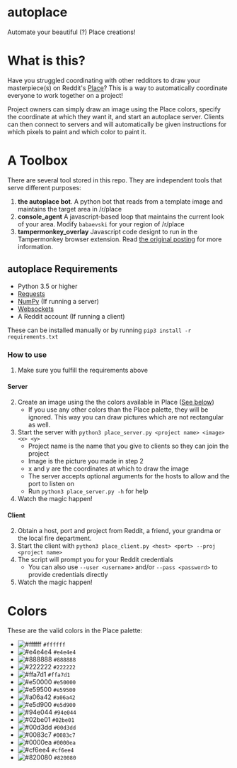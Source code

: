 # autoplace
Automate your beautiful (?) Place creations!

# What is this?
Have you struggled coordinating with other redditors to draw your masterpiece(s) on Reddit's [Place](
https://www.reddit.com/place/)? This is a way to automatically coordinate everyone to work together on a project!

Project owners can simply draw an image using the Place colors, specify the coordinate at which they want it, and start an autoplace server.
Clients can then connect to servers and will automatically be given instructions for which pixels to paint and which color to paint it.

# A Toolbox

There are several tool stored in this repo.  They are independent tools that serve different purposes:

1. **the autoplace bot**.  A python bot that reads from a template image and maintains the target area in /r/place
2. **console_agent**  A javascript-based loop that maintains the current look of your area.  Modify `babaevski` for your region of /r/place
3. **tampermonkey_overlay**  Javascript code designt to run in the Tampermonkey browser extension.  Read [the original posting](https://www.reddit.com/r/place/comments/62s955/i_created_a_template_overlay_plugin_for_rplace/) for more information.

## autoplace Requirements
* Python 3.5 or higher
* [Requests](https://pypi.python.org/pypi/requests)
* [NumPy](https://pypi.python.org/pypi/numpy) (If running a server)
* [Websockets](https://pypi.python.org/pypi/numpy)
* A Reddit account (If running a client)

These can be installed manually or by running `pip3 install -r requirements.txt`

### How to use
1. Make sure you fulfill the requirements above
#### Server
2. Create an image using the the colors available in Place ([See below](#colors))
    * If you use any other colors than the Place palette, they will be ignored. This way you can draw pictures which are not rectangular as well.
3. Start the server with `python3 place_server.py <project name> <image> <x> <y>`
    * Project name is the name that you give to clients so they can join the project
    * Image is the picture you made in step 2
    * x and y are the coordinates at which to draw the image
    * The server accepts optional arguments for the hosts to allow and the port to listen on
    * Run `python3 place_server.py -h` for help
4. Watch the magic happen!

#### Client
2. Obtain a host, port and project from Reddit, a friend, your grandma or the local fire department.
3. Start the client with `python3 place_client.py <host> <port> --proj <project name>`
4. The script will prompt you for your Reddit credentials
    * You can also use `--user <username>` and/or `--pass <password>` to provide credentials directly
5. Watch the magic happen!

# Colors
These are the valid colors in the Place palette:

* ![#ffffff](https://placehold.it/15/ffffff/000000?text=+) `#ffffff`
* ![#e4e4e4](https://placehold.it/15/e4e4e4/000000?text=+) `#e4e4e4`
* ![#888888](https://placehold.it/15/888888/000000?text=+) `#888888`
* ![#222222](https://placehold.it/15/222222/000000?text=+) `#222222`
* ![#ffa7d1](https://placehold.it/15/ffa7d1/000000?text=+) `#ffa7d1`
* ![#e50000](https://placehold.it/15/e50000/000000?text=+) `#e50000`
* ![#e59500](https://placehold.it/15/e59500/000000?text=+) `#e59500`
* ![#a06a42](https://placehold.it/15/a06a42/000000?text=+) `#a06a42`
* ![#e5d900](https://placehold.it/15/e5d900/000000?text=+) `#e5d900`
* ![#94e044](https://placehold.it/15/94e044/000000?text=+) `#94e044`
* ![#02be01](https://placehold.it/15/02be01/000000?text=+) `#02be01`
* ![#00d3dd](https://placehold.it/15/00d3dd/000000?text=+) `#00d3dd`
* ![#0083c7](https://placehold.it/15/0083c7/000000?text=+) `#0083c7`
* ![#0000ea](https://placehold.it/15/0000ea/000000?text=+) `#0000ea`
* ![#cf6ee4](https://placehold.it/15/cf6ee4/000000?text=+) `#cf6ee4`
* ![#820080](https://placehold.it/15/820080/000000?text=+) `#820080`
